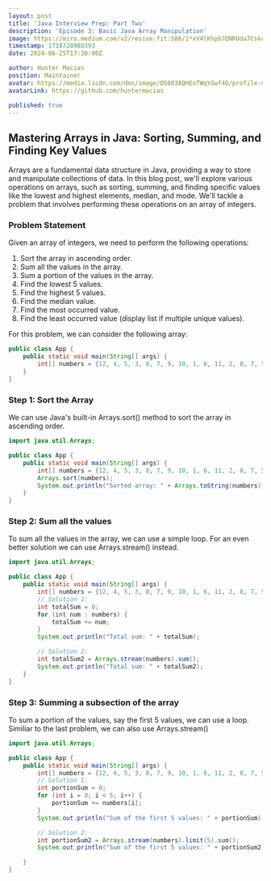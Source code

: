 ```yaml
---
layout: post
title: 'Java Interview Prep: Part Two'
description: 'Episode 3: Basic Java Array Manipulation'
image: https://miro.medium.com/v2/resize:fit:586/1*xV4lKhpb7QNRUda7CskcYg.png
timestamp: 1718720988393
date: 2024-06-25T17:30:00Z

author: Hunter Macias
position: Maintainer
avatar: https://media.licdn.com/dms/image/D5603AQHEoTWqYGwf4Q/profile-displayphoto-shrink_200_200/0/1712502758289?e=2147483647&v=beta&t=VxzuymWP5oP6ckzi5yzhonKYr9AsDtZnD81oO45-nXo
avatarLink: https://github.com/huntermacias

published: true
---
```


## Mastering Arrays in Java: Sorting, Summing, and Finding Key Values

Arrays are a fundamental data structure in Java, providing a way to store and manipulate collections of data. In this blog post, we'll explore various operations on arrays, such as sorting, summing, and finding specific values like the lowest and highest elements, median, and mode. We'll tackle a problem that involves performing these operations on an array of integers.

### Problem Statement
Given an array of integers, we need to perform the following operations:

1. Sort the array in ascending order.
2. Sum all the values in the array.
3. Sum a portion of the values in the array.
4. Find the lowest 5 values.
5. Find the highest 5 values.
6. Find the median value.
7. Find the most occurred value.
8. Find the least occurred value (display list if multiple unique values).

For this problem, we can consider the following array:

```java [App.java] copy
public class App {
    public static void main(String[] args) {
        int[] numbers = {12, 4, 5, 3, 8, 7, 9, 10, 1, 6, 11, 2, 8, 7, 5};
    }
}
```

### Step 1: Sort the Array 
We can use Java's built-in Arrays.sort() method to sort the array in ascending order.

```java [App.java] copy
import java.util.Arrays;

public class App {
    public static void main(String[] args) {
        int[] numbers = {12, 4, 5, 3, 8, 7, 9, 10, 1, 6, 11, 2, 8, 7, 5};
        Arrays.sort(numbers);
        System.out.println("Sorted array: " + Arrays.toString(numbers));
    }
}


```


### Step 2: Sum all the values 
To sum all the values in the array, we can use a simple loop. For an even better solution we can use Arrays.stream() instead.

```java [App.java] copy
import java.util.Arrays;

public class App {
    public static void main(String[] args) {
        int[] numbers = {12, 4, 5, 3, 8, 7, 9, 10, 1, 6, 11, 2, 8, 7, 5};
        // Solution 1:
        int totalSum = 0;
        for (int num : numbers) {
            totalSum += num;
        }
        System.out.println("Total sum: " + totalSum);

        // Solution 2:
        int totalSum2 = Arrays.stream(numbers).sum();
        System.out.println("Total sum: " + totalSum2);
    }
}
```

### Step 3: Summing a subsection of the array
To sum a portion of the values, say the first 5 values, we can use a loop. Similiar to the last problem, we can also use Arrays.stream()


```java [App.java] copy
import java.util.Arrays;

public class App {
    public static void main(String[] args) {
        int[] numbers = {12, 4, 5, 3, 8, 7, 9, 10, 1, 6, 11, 2, 8, 7, 5};
        // Solution 1:
        int portionSum = 0;
        for (int i = 0; i < 5; i++) {
            portionSum += numbers[i];
        }
        System.out.println("Sum of the first 5 values: " + portionSum);

        // Solution 2:
        int portionSum2 = Arrays.stream(numbers).limit(5).sum();
        System.out.println("Sum of the first 5 values: " + portionSum2);

    }
}
```